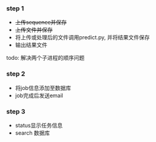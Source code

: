 ### step 1

* ~~上传sequence并保存~~
* ~~上传文件并保存~~
* 将上传或处理后的文件调用predict.py, 并将结果文件保存
* 输出结果文件

todo: 解决两个子进程的顺序问题

### step 2

* 将job信息添加至数据库
* job完成后发送email
  
### step 3
* status显示任务信息
* search 数据库